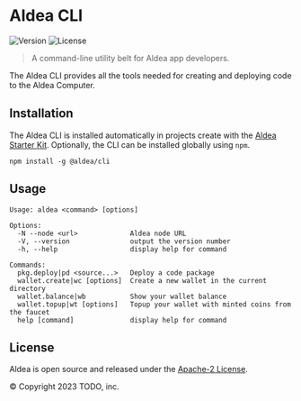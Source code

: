 # Aldea CLI

![Version](https://img.shields.io/npm/v/@aldea/cli?style=flat-square)
![License](https://img.shields.io/npm/l/@aldea/cli?style=flat-square)

> A command-line utility belt for Aldea app developers.

The Aldea CLI provides all the tools needed for creating and deploying code to the Aldea Computer.

## Installation

The Aldea CLI is installed automatically in projects create with the [Aldea Starter Kit](https://github.com/aldeacomputer/aldea-js/tree/main/packages/create-aldea). Optionally, the CLI can be installed globally using `npm`.

```shell
npm install -g @aldea/cli
```

## Usage

```text
Usage: aldea <command> [options]

Options:
  -N --node <url>             Aldea node URL
  -V, --version               output the version number
  -h, --help                  display help for command

Commands:
  pkg.deploy|pd <source...>   Deploy a code package
  wallet.create|wc [options]  Create a new wallet in the current directory
  wallet.balance|wb           Show your wallet balance
  wallet.topup|wt [options]   Topup your wallet with minted coins from the faucet
  help [command]              display help for command
```

## License

Aldea is open source and released under the [Apache-2 License](https://github.com/aldeacomputer/aldea-js/blob/main/packages/cli/LICENSE).

© Copyright 2023 TODO, inc.
